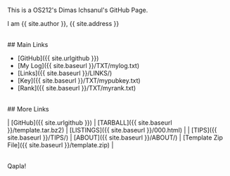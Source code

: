 ---
---

<br>
This is a OS212's Dimas Ichsanul's GitHub Page.

I am {{ site.author }}, {{ site.address }}

<br>
## Main Links

* [GitHub]({{ site.urlgithub }})
* [My Log]({{ site.baseurl }}/TXT/mylog.txt)
* [Links]({{ site.baseurl }}/LINKS/)
* [Key]({{ site.baseurl }}/TXT/mypubkey.txt)
* [Rank]({{ site.baseurl }}/TXT/myrank.txt)

<br>
## More Links

| [GitHub]({{ site.urlgithub }}) | [TARBALL]({{ site.baseurl }}/template.tar.bz2) | [LISTINGS]({{ site.baseurl }}/000.html) |
| [TIPS]({{ site.baseurl }}/TIPS/) | [ABOUT]({{ site.baseurl }}/ABOUT/) | [Template Zip File]({{ site.baseurl }}/template.zip) |

<br>
Qapla!

